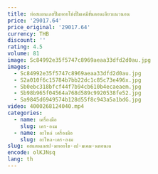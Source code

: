 ```yaml
---
title: ท่อสแตนเลสปั๊มหอยโข่งปั๊มเคมีขั้นตอนเดียวแนวนอน
price: '29017.64'
price_original: '29017.64'
currency: THB
discount: ''
rating: 4.5
volume: 81
image: Sc84992e35f5747c8969aeaa33dfd2d0au.jpg
images:
  - Sc84992e35f5747c8969aeaa33dfd2d0au.jpg
  - S2a010f6c15784b7bb22dc1c85c73e496x.jpg
  - Sb0ebc318bfcf44f7b94cb610b4ecaeaem.jpg
  - Sb98b965f04564a768d589c9920538fe52.jpg
  - Sa9845d6949574b128d55f8c943a5a1bdG.jpg
video: 4000268124040.mp4
categories:
  - name: เครื่องมือ
    slug: เคร-องม
  - name: อะไหล่ เครื่องมือ
    slug: อะไหล-เคร-องม
slug: อสแตนเลสป-มหอยโข-งป-มเคม-นตอนเด
encode: olKJNsq
lang: th
---
```

  